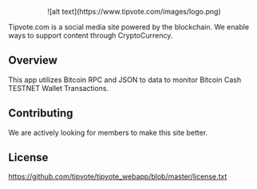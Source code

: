 
<p align="center">
![alt text](https://www.tipvote.com/images/logo.png)
</p>
 	
Tipvote.com is a social media site powered by the blockchain.  We enable ways to support content through CryptoCurrency.
 	
 	
## Overview
This app utilizes Bitcoin RPC and JSON to data to monitor Bitcoin Cash TESTNET Wallet Transactions.  


## Contributing

We are actively looking for members to make this site better.

## License
https://github.com/tipvote/tipvote_webapp/blob/master/license.txt